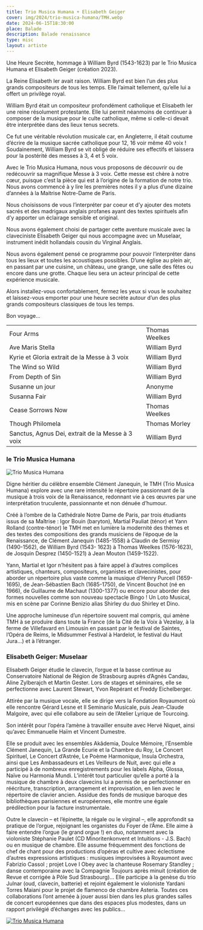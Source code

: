 ```yaml
---
title: Trio Musica Humana + Elisabeth Geiger
cover: img/2024/trio-musica-humana/TMH.webp
date: 2024-06-15T18:30:00
place: Balade
description: Balade renaissance
type: misc
layout: artiste
---
```


Une Heure Secrète, hommage à William Byrd (1543-1623) par le Trio Musica Humana et Elisabeth Geiger (création 2023). 

La Reine Elisabeth Ier avait raison. William Byrd est bien l’un des plus grands compositeurs de tous les temps. Elle l’aimait tellement, qu’elle lui a offert un privilège royal. 

William Byrd était un compositeur profondément catholique et Elisabeth Ier une reine résolument protestante. Elle lui permit néanmoins de continuer à composer de la musique pour le culte catholique, même si celle-ci devait être interprétée dans des lieux tenus secrets.

Ce fut une véritable révolution musicale car, en Angleterre, il était coutume d’écrire de la musique sacrée catholique pour 12, 16 voir même 40 voix ! Soudainement, William Byrd se vit obligé de réduire ses effectifs et laissera pour la postérité des messes à 3, 4 et 5 voix. 

Avec le Trio Musica Humana, nous vous proposons de découvrir ou de redécouvrir sa magnifique Messe à 3 voix. Cette messe est chère à notre cœur, puisque c’est la pièce qui est à l’origine de la formation de notre trio. Nous avons commencé à y lire les premières notes il y a plus d’une dizaine d’années à la Maitrise Notre-Dame de Paris.

Nous choisissons de vous l’interpréter par coeur et d’y ajouter des motets sacrés et des madrigaux anglais profanes ayant des textes spirituels afin d’y apporter un éclairage sensible et original. 

Nous avons également choisi de partager cette aventure musicale avec la claveciniste Elisabeth Geiger qui nous accompagne avec un Muselaar, instrument inédit hollandais cousin du Virginal Anglais. 

Nous avons également pensé ce programme pour pouvoir l’interpréter dans tous les lieux et toutes les acoustiques possibles. D’une église au plein air, en passant par une cuisine, un château, une grange, une salle des fêtes ou encore dans une grotte. Chaque lieu sera un acteur principal de cette expérience musicale.

Alors installez-vous confortablement, fermez les yeux si vous le souhaitez et laissez-vous emporter pour une heure secrète autour d’un des plus grands compositeurs classiques de tous les temps.

Bon voyage...

|                                                  |                |
|:-------------------------------------------------|:---------------|
| Four Arms                                        | Thomas Weelkes |
| Ave Maris Stella                                 | William Byrd   |
| Kyrie et Gloria extrait de la Messe à 3 voix     | William Byrd   |
| The Wind so Wild                                 | William Byrd   |
| From Depth of Sin                                | William Byrd   |
| Susanne un jour                                  | Anonyme        |
| Susanna Fair                                     | William Byrd   |
| Cease Sorrows Now                                | Thomas Weelkes |
| Though Philomela                                 | Thomas Morley  |
| Sanctus, Agnus Dei, extrait de la Messe à 3 voix | William Byrd   |


### le Trio Musica Humana

![Trio Musica Humana](../img/2024/trio-musica-humana/TMH.jpg)

Digne héritier du célèbre ensemble Clément Janequin, le TMH (Trio Musica Humana) explore avec une rare intensité le répertoire passionnant de la musique à trois voix de la Renaissance, redonnant vie à ces œuvres par une interprétation truculente, passionnante et non dénuée d’humour.

Créé à l’ombre de la Cathédrale Notre Dame de Paris, par trois étudiants issus de sa Maîtrise : Igor Bouin (baryton), Martial Pauliat (ténor) et Yann Rolland (contre-ténor) le TMH met en lumière la modernité des thèmes et des textes des compositions des grands musiciens de l’époque de la Renaissance, de Clément Janequin (1485-1558) à Claudin de Sermisy (1490-1562), de William Byrd (1543- 1623) à Thomas Weelkes (1576-1623), de Josquin Desprez (1450-1521) à Jean Mouton (1459-1522).

Yann, Martial et Igor n’hésitent pas à faire appel à d’autres complices artistiques, chanteurs, compositeurs, organistes et clavecinistes, pour aborder un répertoire plus vaste comme la musique d’Henry Purcell (1659-1695), de Jean-Sébastien Bach (1685-1750), de Vincent Bouchot (né en 1966), de Guillaume de Machaut (1300-1377) ou encore pour aborder des formes nouvelles comme son nouveau spectacle Bingo ! Un Loto Musical, mis en scène par Corinne Benizio alias Shirley du duo Shirley et Dino.

Une approche lumineuse d’un répertoire souvent mal compris, qui amène TMH à se produire dans toute la France (de la Cité de la Voix à Vezelay, à la ferme de Villefavard en Limousin en passant par le festival de Saintes, l’Opéra de Reims, le Midsummer Festival à Hardelot, le festival du Haut Jura...) et à l’étranger.

### Elisabeth Geiger: Muselaar

Elisabeth Geiger étudie le clavecin, l’orgue et la basse continue au Conservatoire National de Région de Strasbourg auprès d’Agnès Candau, Aline Zylberajch et Martin Gester. Lors de stages et séminaires, elle se perfectionne avec Laurent Stewart, Yvon Repérant et Freddy Eichelberger.

Attirée par la musique vocale, elle se dirige vers la Fondation Royaumont où elle rencontre Gérard Lesne et Il Seminario Musicale, puis Jean-Claude Malgoire, avec qui elle collabore au sein de l’Atelier Lyrique de Tourcoing.

Son intérêt pour l’opéra l’amène à travailler ensuite avec Hervé Niquet, ainsi qu’avec Emmanuelle Haïm et Vincent Dumestre.

Elle se produit avec les ensembles Akâdemia, Doulce Mémoire, l’Ensemble Clément Janequin, La Grande Ecurie et la Chambre du Roy, Le Concert Spirituel, Le Concert d’Astrée, Le Poème Harmonique, Insula Orchestra, ainsi que Les Ambassadeurs et Les Veilleurs de Nuit, avec qui elle a participé à de nombreux enregistrements pour les labels Alpha, Glossa, Naïve ou Harmonia Mundi. L’intérêt tout particulier qu’elle a porté à la musique de chambre à deux clavecins lui a permis de se perfectionner en réécriture, transcription, arrangement et improvisation, en lien avec le répertoire de clavier ancien. Assidue des fonds de musique baroque des bibliothèques parisiennes et européennes, elle montre une égale prédilection pour la facture instrumentale.

Outre le clavecin – et l’épinette, la régale ou le virginal –, elle approfondit sa pratique de l’orgue, rejoignant les organistes du Foyer de l’Âme. Elle aime à faire entendre l’orgue (le grand orgue !) en duo, notamment avec la violoniste Stéphanie Paulet (CD Minoritenkonvent et Intuitions - J.S. Bach) ou en musique de chambre. Elle assume fréquemment des fonctions de chef de chant pour des productions d’opéras et cultive avec éclectisme d’autres expressions artistiques : musiques improvisées à Royaumont avec Fabrizio Cassol ; projet Love I Obey avec la chanteuse Rosemary Standley ; danse contemporaine avec la Compagnie Toujours après minuit (création de Revue et corrigée à Pôle Sud Strasbourg)… Elle participe à la genèse du trio Julnar (oud, clavecin, batterie) et rejoint également le violoniste Yardani Torres Maiani pour le projet de flamenco de chambre Asteria. Toutes ces collaborations l’ont amenée à jouer aussi bien dans les plus grandes salles de concert européennes que dans des espaces plus modestes, dans un rapport privilégié d’échanges avec les publics...

[![Trio Musica Humana](https://img.youtube.com/vi/2S3fZWaBtQo/0.jpg)](https://www.youtube.com/watch?v=2S3fZWaBtQo "Trio Musica Humana")
